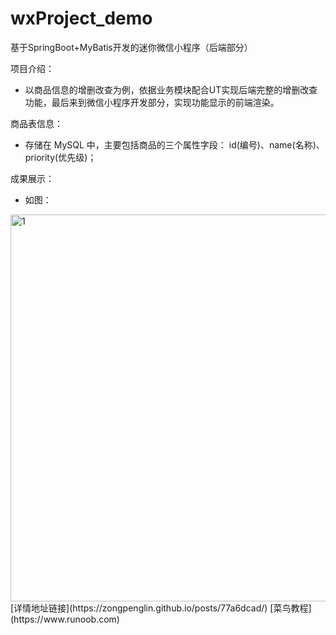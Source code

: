 # wxProject_demo
基于SpringBoot+MyBatis开发的迷你微信小程序（后端部分）

项目介绍：
- 以商品信息的增删改查为例，依据业务模块配合UT实现后端完整的增删改查功能，最后来到微信小程序开发部分，实现功能显示的前端渲染。

商品表信息：
- 存储在 MySQL 中，主要包括商品的三个属性字段： id(编号)、name(名称)、priority(优先级)；

成果展示：
- 如图：
<img width="619" alt="1" src="https://user-images.githubusercontent.com/76676599/161070012-9ec16444-53d0-435c-bf9c-dbd9ea820824.png">
[详情地址链接](https://zongpenglin.github.io/posts/77a6dcad/)
[菜鸟教程](https://www.runoob.com)
